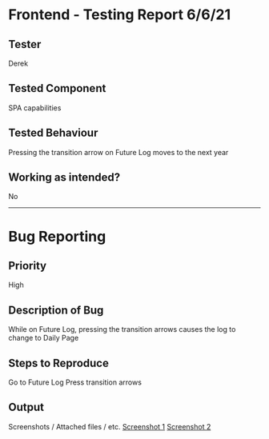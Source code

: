 # Frontend - Testing Report 6/6/21

## Tester
Derek

## Tested Component
SPA capabilities

## Tested Behaviour
Pressing the transition arrow on Future Log moves to the next year

## Working as intended?
No

<hr>

# Bug Reporting

## Priority
High

## Description of Bug
While on Future Log, pressing the transition arrows causes the log to change to Daily Page

## Steps to Reproduce
Go to Future Log
Press transition arrows

## Output 
Screenshots / Attached files / etc.
[Screenshot 1](Testing%20Report%20Images/[Bug%202]%20-%20Future%20to%20Daily_1.jpg)
[Screenshot 2](Testing%20Report%20Images/[Bug%202]%20-%20Future%20to%20Daily_2.png)